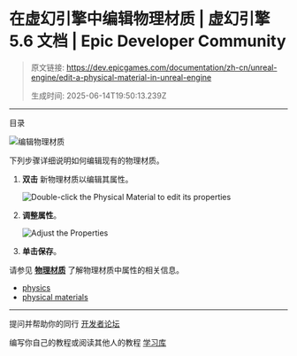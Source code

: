 # 在虚幻引擎中编辑物理材质 | 虚幻引擎 5.6 文档 | Epic Developer Community

> 原文链接: https://dev.epicgames.com/documentation/zh-cn/unreal-engine/edit-a-physical-material-in-unreal-engine
> 
> 生成时间: 2025-06-14T19:50:13.239Z

---

目录

![编辑物理材质](https://dev.epicgames.com/community/api/documentation/image/a1a9e2cf-df20-477c-be36-98224405e5e4?resizing_type=fill&width=1920&height=335)

下列步骤详细说明如何编辑现有的物理材质。

1.  **双击** 新物理材质以编辑其属性。
    
    ![Double-click the Physical Material to edit its properties](https://d1iv7db44yhgxn.cloudfront.net/documentation/images/72686175-5770-45cb-8bf7-0368fe53cb70/new-physical-material.png)
2.  **调整属性**。
    
    ![Adjust the Properties](https://d1iv7db44yhgxn.cloudfront.net/documentation/images/49fa1662-8824-4806-95de-1f593d2e731e/adjust-properties.png)
3.  **单击保存**。
    

请参见 **[物理材质](/documentation/zh-cn/unreal-engine/physical-materials-reference-for-unreal-engine)** 了解物理材质中属性的相关信息。

-   [physics](https://dev.epicgames.com/community/search?query=physics)
-   [physical materials](https://dev.epicgames.com/community/search?query=physical%20materials)

* * *

提问并帮助你的同行 [开发者论坛](https://forums.unrealengine.com/categories?tag=unreal-engine)

编写你自己的教程或阅读其他人的教程 [学习库](https://dev.epicgames.com/community/unreal-engine/learning)